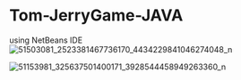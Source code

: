 # Tom-JerryGame-JAVA
using NetBeans IDE
![51503081_2523381467736170_4434229841046274048_n](https://user-images.githubusercontent.com/45902607/52208009-e0e04180-2887-11e9-9081-f23402189012.jpg)

![51153981_325637501400171_3928544458949263360_n](https://user-images.githubusercontent.com/45902607/52208016-e50c5f00-2887-11e9-9f65-54d8bc0717a4.jpg)
